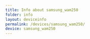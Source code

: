 ```yaml
---
title: Info about samsung_wam250
folder: info
layout: deviceinfo
permalink: /devices/samsung_wam250/
device: samsung_wam250
---
```


